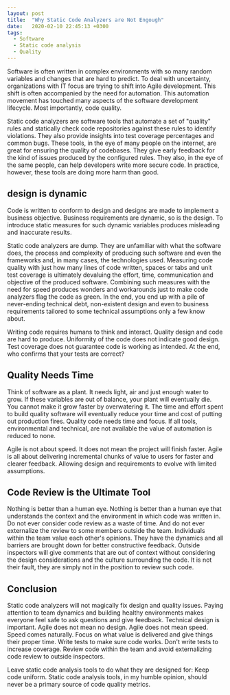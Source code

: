 ```yaml
---
layout: post
title:  "Why Static Code Analyzers are Not Engough"
date:   2020-02-10 22:45:13 +0300
tags:
  - Software
  - Static code analysis
  - Quality
---
```


Software is often written in complex environments with so many random variables and changes that are hard to predict. To deal with uncertainty, organizations with IT focus are trying to shift into Agile development. This shift is often accompanied by the need for automation. This automation movement has touched many aspects of the software development lifecycle. Most importantly, code quality.

Static code analyzers are software tools that automate a set of "quality" rules and statically check code repositories against these rules to identify violations. They also provide insights into test coverage percentages and common bugs. These tools, in the eye of many people on the internet, are great for ensuring the quality of codebases. They give early feedback for the kind of issues produced by the configured rules. They also, in the eye of the same people, can help developers write more secure code. In practice, however, these tools are doing more harm than good.

## design is dynamic

Code is written to conform to design and designs are made to implement a business objective. Business requirements are dynamic, so is the design. To introduce static measures for such dynamic variables produces misleading and inaccurate results.

Static code analyzers are dump. They are unfamiliar with what the software does, the process and complexity of producing such software and even the frameworks and, in many cases, the technologies used. Measuring code quality with just how many lines of code written, spaces or tabs and unit test coverage is ultimately devaluing the effort, time, communication and objective of the produced software. Combining such measures with the need for speed produces wonders and workarounds just to make code analyzers flag the code as green. In the end, you end up with a pile of never-ending technical debt, non-existent design and even to business requirements tailored to some technical assumptions only a few know about.

Writing code requires humans to think and interact. Quality design and code are hard to produce. Uniformity of the code does not indicate good design. Test coverage does not guarantee code is working as intended. At the end, who confirms that your tests are correct?

## Quality Needs Time

Think of software as a plant. It needs light, air and just enough water to grow. If these variables are out of balance, your plant will eventually die. You cannot make it grow faster by overwatering it. The time and effort spent to build quality software will eventually reduce your time and cost of putting out production fires. Quality code needs time and focus. If all tools, environmental and technical, are not available the value of automation is reduced to none.

Agile is not about speed. It does not mean the project will finish faster. Agile is all about delivering incremental chunks of value to users for faster and clearer feedback. Allowing design and requirements to evolve with limited assumptions.

## Code Review is the Ultimate Tool

Nothing is better than a human eye. Nothing is better than a human eye that understands the context and the environment in which code was written in. Do not ever consider code review as a waste of time. And do not ever externalize the review to some members outside the team. Individuals within the team value each other's opinions. They have the dynamics and all barriers are brought down for better constructive feedback. Outside inspectors will give comments that are out of context without considering the design considerations and the culture surrounding the code. It is not their fault, they are simply not in the position to review such code.

## Conclusion

Static code analyzers will not magically fix design and quality issues. Paying attention to team dynamics and building healthy environments makes everyone feel safe to ask questions and give feedback. Technical design is important. Agile does not mean no design. Agile does not mean speed. Speed comes naturally. Focus on what value is delivered and give things their proper time. Write tests to make sure code works. Don't write tests to increase coverage. Review code within the team and avoid externalizing code review to outside inspectors.

Leave static code analysis tools to do what they are designed for: Keep code uniform. Static code analysis tools, in my humble opinion, should never be a primary source of code quality metrics.